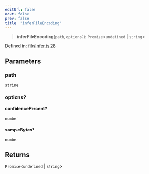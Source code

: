 ```yaml
---
editUrl: false
next: false
prev: false
title: "inferFileEncoding"
---
```


> **inferFileEncoding**(`path`, `options?`): `Promise`\<`undefined` \| `string`\>

Defined in: [file/infer.ts:28](https://github.com/datisthq/dpkit/blob/5891634de8175d14853313e208ffbae144fd78eb/file/file/infer.ts#L28)

## Parameters

### path

`string`

### options?

#### confidencePercent?

`number`

#### sampleBytes?

`number`

## Returns

`Promise`\<`undefined` \| `string`\>
